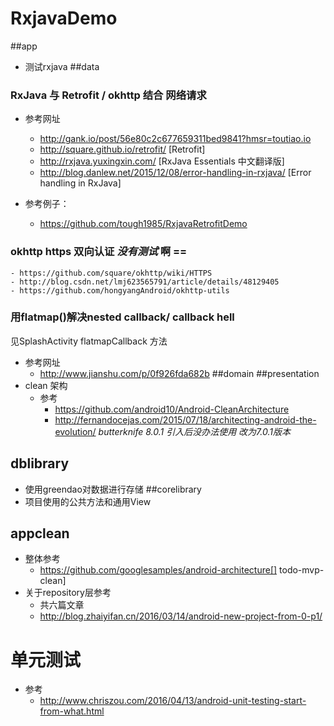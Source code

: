# RxjavaDemo 
##app 
- 测试rxjava
##data 
### RxJava 与 Retrofit / okhttp 结合 网络请求 
- 参考网址
  - http://gank.io/post/56e80c2c677659311bed9841?hmsr=toutiao.io 
  - http://square.github.io/retrofit/ [Retrofit]
  - http://rxjava.yuxingxin.com/ [RxJava Essentials 中文翻译版]
  - http://blog.danlew.net/2015/12/08/error-handling-in-rxjava/ [Error handling in RxJava]

- 参考例子：
  - https://github.com/tough1985/RxjavaRetrofitDemo
### okhttp https 双向认证 *没有测试* 啊 ==
    - https://github.com/square/okhttp/wiki/HTTPS
    - http://blog.csdn.net/lmj623565791/article/details/48129405
    - https://github.com/hongyangAndroid/okhttp-utils
### 用flatmap()解决nested callback/ callback hell
见SplashActivity flatmapCallback 方法
- 参考网址
  - http://www.jianshu.com/p/0f926fda682b
##domain
##presentation 
- clean 架构
	- 参考
		- https://github.com/android10/Android-CleanArchitecture
		- http://fernandocejas.com/2015/07/18/architecting-android-the-evolution/
	*butterknife 8.0.1 引入后没办法使用 改为7.0.1版本*
## dblibrary 
- 使用greendao对数据进行存储
##corelibrary
- 项目使用的公共方法和通用View
## appclean 
- 整体参考
	- https://github.com/googlesamples/android-architecture[] todo-mvp-clean]
- 关于repository层参考
	- 共六篇文章 
	- http://blog.zhaiyifan.cn/2016/03/14/android-new-project-from-0-p1/

# 单元测试
- 参考
  - http://www.chriszou.com/2016/04/13/android-unit-testing-start-from-what.html

